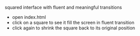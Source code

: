 squared interface with fluent and meaningful transitions

- open index.html
- click on a square to see it fill the screen in fluent transition
- click again to shrink the square back to its original position